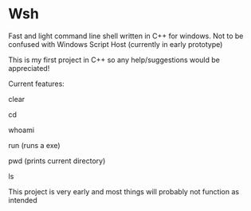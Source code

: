 # Wsh
Fast and light command line shell written in C++ for windows. Not to be confused with Windows Script Host (currently in early prototype)

This is my first project in C++ so any help/suggestions would be appreciated!


Current features:

clear

cd

whoami

run (runs a exe)

pwd (prints current directory)

ls



This project is very early and most things will probably not function as intended
